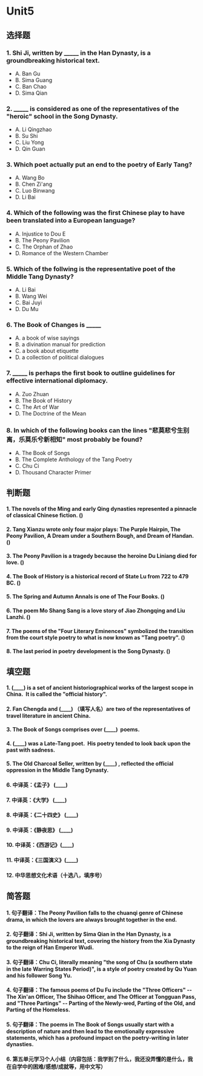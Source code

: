 # Unit5
## 选择题
### 1. Shi Ji, written by _____ in the Han Dynasty, is a groundbreaking historical text.
- A. Ban Gu
- B. Sima Guang
- C. Ban Chao
- D. Sima Qian
### 2. _____ is considered as one of the representatives of the "heroic" school in the Song Dynasty.
- A. Li Qingzhao
- B. Su Shi
- C. Liu Yong
- D. Qin Guan
### 3. Which poet actually put an end to the poetry of Early Tang?
- A. Wang Bo
- B. Chen Zi'ang
- C. Luo Binwang
- D. Li Bai
### 4. Which of the following was the first Chinese play to have been translated into a European language?
- A. Injustice to Dou E
- B. The Peony Pavilion
- C. The Orphan of Zhao
- D. Romance of the Western Chamber
### 5. Which of the follwing is the representative poet of the Middle Tang Dynasty?
- A. Li Bai
- B. Wang Wei
- C. Bai Juyi
- D. Du Mu
### 6. The Book of Changes is _____
- A. a book of wise sayings
- B. a divination manual for prediction
- C. a book about etiquette
- D. a collection of political dialogues
### 7. _____ is perhaps the first book to outline guidelines for effective international diplomacy.
- A. Zuo Zhuan
- B. The Book of History
- C. The Art of War
- D. The Doctrine of the Mean
### 8. In which of the following books can the lines "悲莫悲兮生别离，乐莫乐兮新相知" most probably be found?
- A. The Book of Songs
- B. The Complete Anthology of the Tang Poetry
- C. Chu Ci
- D. Thousand Character Primer
## 判断题
#### 1. The novels of the Ming and early Qing dynasties represented a pinnacle of classical Chinese fiction. ()
#### 2. Tang Xianzu wrote only four major plays: The Purple Hairpin, The Peony Pavilion, A Dream under a Southern Bough, and Dream of Handan. ()
#### 3. The Peony Pavilion is a tragedy because the heroine Du Liniang died for love. ()
#### 4. The Book of History is a historical record of State Lu from 722 to 479 BC. ()
#### 5. The Spring and Autumn Annals is one of The Four Books. ()
#### 6. The poem Mo Shang Sang is a love story of Jiao Zhongqing and Liu Lanzhi. ()
#### 7. The poems of the "Four Literary Eminences" symbolized the transition from the court style poetry to what is now known as "Tang poetry". ()
#### 8. The last period in poetry development is the Song Dynasty. ()
## 填空题
#### 1. (____)  is a set of ancient historiographical works of the largest scope in China.  It is called the "official history". 
#### 2. Fan Chengda and (____) （填写人名）are two of the representatives of travel literature in ancient China. 
#### 3. The Book of Songs comprises over (____)  poems. 
#### 4. (____)  was a Late-Tang poet.  His poetry tended to look back upon the past with sadness. 
#### 5. The Old Charcoal Seller, written by (____) , reflected the official oppression in the Middle Tang Dynasty. 
#### 6. 中译英：《孟子》 (____)  
#### 7. 中译英：《大学》 (____)  
#### 8. 中译英：《二十四史》 (____)  
#### 9. 中译英：《静夜思》 (____)  
#### 10. 中译英：《西游记》(____)  
#### 11. 中译英：《三国演义》(____)  
#### 12. 中华思想文化术语（十选八，填序号） 
## 简答题
#### 1. 句子翻译：The Peony Pavilion falls to the chuanqi genre of Chinese drama, in which the lovers are always brought together in the end. 
#### 2. 句子翻译：Shi Ji, written by Sima Qian in the Han Dynasty, is a groundbreaking historical text, covering the history from the Xia Dynasty to the reign of Han Emperor Wudi. 
#### 3. 句子翻译：Chu Ci, literally meaning "the song of Chu (a southern state in the late Warring States Period)", is a style of poetry created by Qu Yuan and his follower Song Yu. 
#### 4. 句子翻译：The famous poems of Du Fu include the "Three Officers" -- The Xin'an Officer, The Shihao Officer, and The Officer at Tongguan Pass, and "Three Partings" -- Parting of the Newly-wed, Parting of the Old, and Parting of the Homeless. 
#### 5. 句子翻译：The poems in The Book of Songs usually start with a description of nature and then lead to the emotionally expressive statements, which has a profound impact on the poetry-writing in later dynasties. 
#### 6. 第五单元学习个人小结（内容包括：我学到了什么，我还没弄懂的是什么，我在自学中的困难/感想/成就等，用中文写） 
